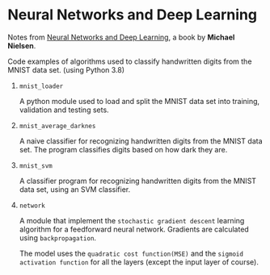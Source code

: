 # Neural Networks and Deep Learning

Notes from [Neural Networks and Deep Learning](http://neuralnetworksanddeeplearning.com/), a book by **Michael Nielsen**.

Code examples of algorithms used to classify handwritten digits from the MNIST data set. (using Python 3.8)

1. `mnist_loader`

    A python module used to load and split the MNIST data set into training, validation and testing sets.

2. `mnist_average_darknes`

    A naive classifier for recognizing handwritten digits from the MNIST data set. 
    The program classifies digits based on how dark they are.

3. `mnist_svm`

    A classifier program for recognizing handwritten digits from the MNIST data set, using an SVM classifier.

4. `network`

    A module that implement the `stochastic gradient descent` learning algorithm for a feedforward neural network. Gradients are calculated using `backpropagation`.
    
    The model uses the `quadratic cost function(MSE)` and the `sigmoid activation function` for all the layers (except the input layer of course).
